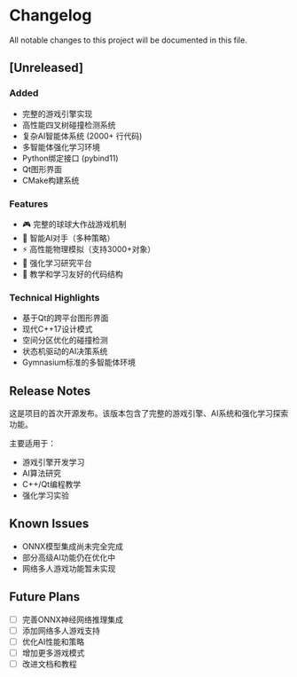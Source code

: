 # Changelog

All notable changes to this project will be documented in this file.

## [Unreleased]

### Added
- 完整的游戏引擎实现
- 高性能四叉树碰撞检测系统
- 复杂AI智能体系统 (2000+ 行代码)
- 多智能体强化学习环境
- Python绑定接口 (pybind11)
- Qt图形界面
- CMake构建系统

### Features
- 🎮 完整的球球大作战游戏机制
- 🤖 智能AI对手（多种策略）
- ⚡ 高性能物理模拟（支持3000+对象）
- 🔬 强化学习研究平台
- 🎯 教学和学习友好的代码结构

### Technical Highlights
- 基于Qt的跨平台图形界面
- 现代C++17设计模式
- 空间分区优化的碰撞检测
- 状态机驱动的AI决策系统
- Gymnasium标准的多智能体环境

## Release Notes

这是项目的首次开源发布。该版本包含了完整的游戏引擎、AI系统和强化学习探索功能。

主要适用于：
- 游戏引擎开发学习
- AI算法研究
- C++/Qt编程教学
- 强化学习实验

## Known Issues

- ONNX模型集成尚未完全完成
- 部分高级AI功能仍在优化中
- 网络多人游戏功能暂未实现

## Future Plans

- [ ] 完善ONNX神经网络推理集成
- [ ] 添加网络多人游戏支持
- [ ] 优化AI性能和策略
- [ ] 增加更多游戏模式
- [ ] 改进文档和教程
